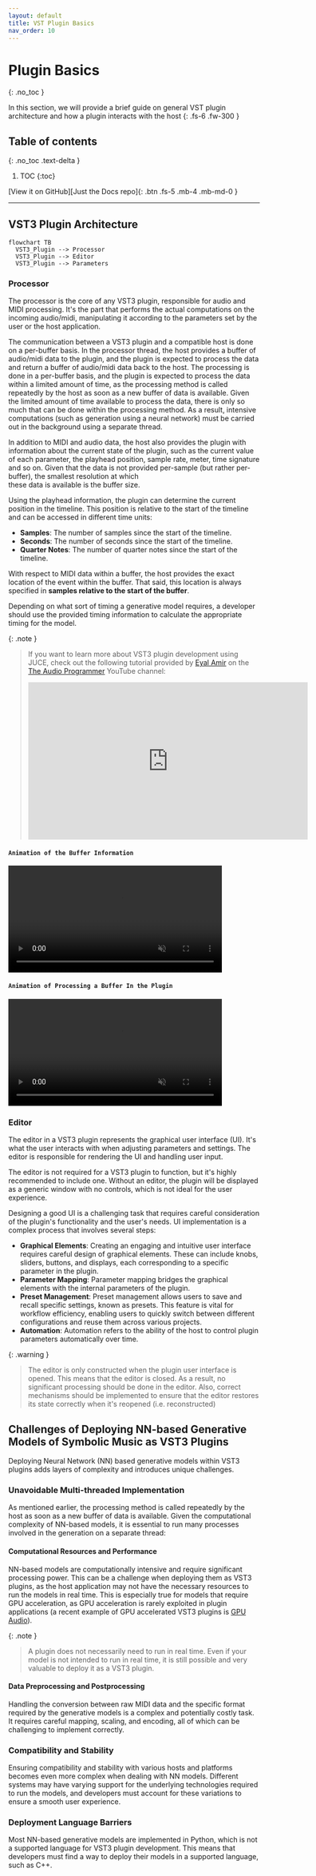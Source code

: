 ```yaml
---
layout: default
title: VST Plugin Basics
nav_order: 10
---
```


# Plugin Basics
{: .no_toc }

In this section, we will provide a brief guide on general VST plugin architecture and how a plugin interacts with the host
{: .fs-6 .fw-300 }

## Table of contents
{: .no_toc .text-delta }

1. TOC
{:toc}

[View it on GitHub][Just the Docs repo]{: .btn .fs-5 .mb-4 .mb-md-0 }

---

## VST3 Plugin Architecture

```mermaid
flowchart TB
  VST3_Plugin --> Processor
  VST3_Plugin --> Editor
  VST3_Plugin --> Parameters
```

### Processor
The processor is the core of any VST3 plugin, responsible for audio and MIDI processing. 
It's the part that performs the actual computations on the incoming audio/midi, manipulating it according to the parameters set by the user or the host application. 

The communication between a VST3 plugin and a compatible host is done on a per-buffer basis. 
In the processor thread, the host provides a buffer of audio/midi data to the plugin, and the plugin is expected to process the data and return a buffer of audio/midi data back to the host.
The processing is done in a per-buffer basis, and the plugin is expected to process the data within a limited amount of time, as the processing method 
is called repeatedly by the host as soon as a new buffer of data is available.
Given the limited amount of time available to process the data, there is only so much that can be done within the processing method.
As a result, intensive computations (such as generation using a neural network) must be carried out in the background using a separate thread.

In addition to MIDI and audio data, the host also provides the plugin with information about the current state of the plugin, such as the current value of each parameter, the playhead position, 
sample rate, meter, time signature and so on. Given that the data is not provided per-sample (but rather per-buffer), the smallest resolution at which  
these data is available is the buffer size. 

Using the playhead information, the plugin can determine the current position in the timeline. This position is 
relative to the start of the timeline and can be accessed in different time units:

- **Samples**: The number of samples since the start of the timeline.
- **Seconds**: The number of seconds since the start of the timeline.
- **Quarter Notes**: The number of quarter notes since the start of the timeline.

With respect to MIDI data within a buffer, the host provides the exact location of the event within the buffer. 
That said, this location is always specified in **samples relative to the start of the buffer**.

Depending on what sort of timing a generative model requires, a developer should use the provided timing information to calculate the appropriate timing for the model.

{: .note }
> If you want to learn more about VST3 plugin development using JUCE, check out the 
> following tutorial provided by [Eyal Amir](https://github.com/eyalamirmusic) on the [The Audio Programmer](https://www.youtube.com/@TheAudioProgrammer) YouTube channel:
> <iframe width="560" height="315" src="https://www.youtube.com/embed/tgf6J8foCiw" title="YouTube video player" frameborder="0" allow="accelerometer; autoplay; clipboard-write; encrypted-media; gyroscope; picture-in-picture; web-share" allowfullscreen></iframe>
> 

#### `Animation of the Buffer Information`

<video width="85%" preload="auto" muted controls>
    <source src="{{ site.baseurl }}/assets/videos/BufferDAW0.mp4" type="video/mp4"/>
</video>

#### `Animation of Processing a Buffer In the Plugin`


<video width="85%" preload="auto" muted controls>
    <source src="{{ site.baseurl }}/assets/videos/BufferDAWProcessBlock.mp4" type="video/mp4"/>
</video>


### Editor
The editor in a VST3 plugin represents the graphical user interface (UI). 
It's what the user interacts with when adjusting parameters and settings. 
The editor is responsible for rendering the UI and handling user input.

The editor is not required for a VST3 plugin to function, but it's highly recommended to include one.
Without an editor, the plugin will be displayed as a generic window with no controls, which is not ideal for the user experience.

Designing a good UI is a challenging task that requires careful consideration of the plugin's functionality and the user's needs.
UI implementation is a complex process that involves several steps:
- **Graphical Elements**: Creating an engaging and intuitive user interface requires careful design of graphical elements. These can include knobs, sliders, buttons, and displays, each corresponding to a specific parameter in the plugin.
- **Parameter Mapping**: Parameter mapping bridges the graphical elements with the internal parameters of the plugin. 
- **Preset Management**: Preset management allows users to save and recall specific settings, known as presets. This feature is vital for workflow efficiency, enabling users to quickly switch between different configurations and reuse them across various projects.
- **Automation**: Automation refers to the ability of the host to control plugin parameters automatically over time. 

{: .warning }
> The editor is only constructed when the plugin user interface is opened. This means that the editor is closed. 
> As a result, no significant processing should be done in the editor. Also, correct mechanisms should be implemented 
> to ensure that the editor restores its state correctly when it's reopened (i.e. reconstructed)


## Challenges of Deploying NN-based Generative Models of Symbolic Music as VST3 Plugins
Deploying Neural Network (NN) based generative models within VST3 plugins adds layers of complexity and introduces unique challenges.

### Unavoidable Multi-threaded Implementation
As mentioned earlier, the processing method is called repeatedly by the host as soon as a new buffer of data is available.
Given the computational complexity of NN-based models, it is essential to run many processes involved in the generation on a separate thread:

#### Computational Resources and Performance
NN-based models are computationally intensive and require significant processing power. 
This can be a challenge when deploying them as VST3 plugins, as the host application may not have the necessary resources to run the models in real time.
This is especially true for models that require GPU acceleration, 
as GPU acceleration is rarely exploited in plugin applications (a recent example of GPU accelerated VST3 plugins is [GPU Audio](https://www.gpu.audio/beta-suite)).

{: .note }
> A plugin does not necessarily need to run in real time. Even if your model is not intended to run in real time, 
> it is still possible and very valuable to deploy it as a VST3 plugin. 


#### Data Preprocessing and Postprocessing
Handling the conversion between raw MIDI data and the specific format required by the generative models is a complex and potentially costly task. 
It requires careful mapping, scaling, and encoding, all of which can be challenging to implement correctly. 


### Compatibility and Stability
Ensuring compatibility and stability with various hosts and platforms becomes even more complex when dealing with NN models. 
Different systems may have varying support for the underlying technologies required to run the models, and developers must account for these variations to ensure a smooth user experience.

### Deployment Language Barriers
Most NN-based generative models are implemented in Python, which is not a supported language for VST3 plugin development.
This means that developers must find a way to deploy their models in a supported language, such as C++.
